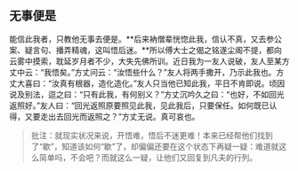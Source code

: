##  无事便是

能信此我者，只教他无事去便是。**后来衲僧辈恍惚此我，信认不真，又去参公案、疑言句、播弄精魂，这叫悟后迷。**所以傅大士之偈之铭遂尘阁不提，都向云雾中摸索，耽延岁月者不少，大失先佛所训。近日我为一友人说破，友人至某方丈中云：“我悟矣。”方丈问云：“汝悟些什么？”友人将两手撒开，乃示此我也。方丈大喜曰：“汝真有根器，造化造化。”友人只当他已知此我，平日不肯即说。顷因说及别法，逗之曰：“只有此我，有何别义？”方丈沉吟久之曰：“也好，不如回光返照好。”友人曰：“回光返照原要照见此我，见此我后，只要保任。如何既已认得，又要走出去回光而返照之？”方丈无说。真可哀也。

> 批注：就现实状况来说，开悟难，悟后不迷更难！本来已经帮他们找到了“歇”，知道该如何“歇”了，却偏偏还要在这个状态下再疑一疑：难道就这么简单吗，不会吧？而就这么一疑，让他们又回复到凡夫的行列。


